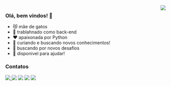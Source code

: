 

<img  align=right src="https://github-readme-stats.vercel.app/api?username=vanessanunes&count_private=true&show_icons=true&include_all_commits=true&theme=monokai">

### Olá, bem vindos! 👋
- :heart_eyes_cat: mãe de gatos
- 🔭 trablahnado como back-end
- :heart:	apaixonada por Python
- 🌱 curiando e buscando novos conhecimentos!
- :brain:	buscando por novos desafios
- 👯 disponivel para ajudar!



### Contatos

<a href="https://www.linkedin.com/in/vanessa-santana-nunes-pereira-5460ba97/"><img src="https://img.shields.io/badge/LinkedIn-0077B5?style=for-the-badge&logo=linkedin&logoColor=white" /> </a> <a maito="dev.vanessanunes@gmail.com"><img src="https://img.shields.io/badge/Gmail-D14836?style=for-the-badge&logo=gmail&logoColor=white" /> </a> <a href="https://www.hackerrank.com/vanessanunes"><img src="https://img.shields.io/badge/-Hackerrank-2EC866?style=for-the-badge&logo=HackerRank&logoColor=white" /></a> <a href="https://www.codewars.com/users/vanessanunes"><img src="https://img.shields.io/badge/Codewars-B1361E?style=for-the-badge&logo=Codewars&logoColor=white" /></a> <a href="https://pt.stackoverflow.com/users/27884/vanessa-nunes"><img src="https://img.shields.io/badge/Stack_Overflow-FE7A16?style=for-the-badge&logo=stack-overflow&logoColor=white" /></a>


<!--
### Stats

[![Anurag's GitHub stats](https://github-readme-stats.vercel.app/api?username=vanessanunes&count_private=true&show_icons=true&include_all_commits=true&theme=monokai)](https://github.com/anuraghazra/github-readme-stats)
[![Top Langs](https://github-readme-stats.vercel.app/api/top-langs/?username=vanessanunes&layout=compact&theme=monokai)](https://github.com/anuraghazra/github-readme-stats)
-->


<!--
**vanessanunes/vanessanunes** is a ✨ _special_ ✨ repository because its `README.md` (this file) appears on your GitHub profile.

Here are some ideas to get you started:

- 🔭 I’m currently working on ...
- 🌱 I’m currently learning ...
- 👯 I’m looking to collaborate on ...
- 🤔 I’m looking for help with ...
- 💬 Ask me about ...
- 📫 How to reach me: ...
- 😄 Pronouns: ...
- ⚡ Fun fact: ...
-->

